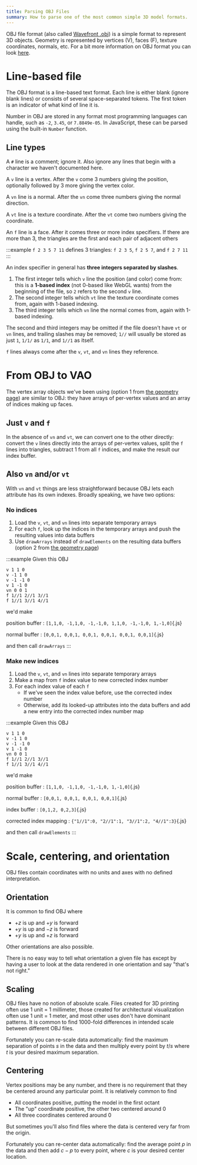 ```yaml
---
title: Parsing OBJ Files
summary: How to parse one of the most common simple 3D model formats.
---
```


OBJ file format (also called [Wavefront .obj](https://en.wikipedia.org/wiki/Wavefront_.obj_file)) is a simple format to represent 3D objects. Geometry is represented by vertices (V), faces (F), texture coordinates, normals, etc. For a bit more information on OBJ format you can look [here]([https://en.wikipedia.org/wiki/Wavefront_.obj_file](https://en.wikipedia.org/wiki/Wavefront_.obj_file)). 

# Line-based file

The OBJ format is a line-based text format.
Each line is either blank (ignore blank lines)
or consists of several space-separated tokens.
The first token is an indicator of what kind of line it is.

Number in OBJ are stored in any format most programming languages can handle,
such as `-2`, `3.45`, or `7.8849e-05`.
In JavaScript, these can be parsed using the built-in `Number` function.

## Line types

A `#` line is a comment; ignore it. Also ignore any lines that begin with a character we haven't documented here.

A `v` line is a vertex.
After the `v` come 3 numbers giving the position,
optionally followed by 3 more giving the vertex color.

A `vn` line is a normal.
After the `vn` come three numbers giving the normal direction.

A `vt` line is a texture coordinate.
After the `vt` come two numbers giving the coordinate.

An `f` line is a face.
After it comes three or more index specifiers.
If there are more than 3, the triangles are the first and each pair of adjacent others

:::example
`f 2 3 5 7 11` defines 3 triangles: `f 2 3 5`, `f 2 5 7`, and `f 2 7 11`
:::

An index specifier in general has **three integers separated by slashes**.

1. The first integer tells which `v` line the position (and color) come from:
this is a **1-based index** (not 0-based like WebGL wants) from the beginning of the file, so `2` refers to the second `v` line.
2. The second integer tells which `vt` line the texture coordinate comes from, again with 1-based indexing.
3. The third integer tells which `vn` line the normal comes from, again with 1-based indexing.

The second and third integers may be omitted if the file doesn't have `vt` or `vn` lines,
and trailing slashes may be removed; `1//` will usually be stored as just `1`, `1/1/` as `1/1`, and `1//1` as itself.

`f` lines always come after the `v`, `vt`, and `vn` lines they reference.

# From OBJ to VAO

The vertex array objects we've been using (option 1 from [the geometry page](webgl-goemetry.html)) are similar to OBJ:
they have arrays of per-vertex values and an array of indices making up faces.

## Just `v` and `f`

In the absence of `vn` and `vt`, we can convert one to the other directly:
convert the `v` lines directly into the arrays of per-vertex values,
split the `f` lines into triangles,
subtract 1 from all `f` indices, and make the result our index buffer.

## Also `vn` and/or `vt`

With `vn` and `vt` things are less straightforward because OBJ lets each attribute has its own indexes.
Broadly speaking, we have two options:

### No indices

1. Load the `v`, `vt`, and `vn` lines into separate temporary arrays
2. For each `f`, look up the indices in the temporary arrays and push the resulting values into data buffers
3. Use `drawArrays` instead of `drawElements` on the resulting data buffers (option 2 from [the geometry page](webgl-goemetry.html))

:::example
Given this OBJ

```obj
v 1 1 0
v -1 1 0
v -1 -1 0
v 1 -1 0
vn 0 0 1
f 1//1 2//1 3//1
f 1//1 3//1 4//1
```

we'd make 

position buffer
:   `[1,1,0, -1,1,0, -1,-1,0, 1,1,0, -1,-1,0, 1,-1,0]`{.js}

normal buffer
:   `[0,0,1, 0,0,1, 0,0,1, 0,0,1, 0,0,1, 0,0,1]`{.js}

and then call `drawArrays`
:::

### Make new indices

1. Load the `v`, `vt`, and `vn` lines into separate temporary arrays
2. Make a map from `f` index value to new corrected index number
3. For each index value of each `f`
    - If we've seen the index value before, use the corrected index number
    - Otherwise, add its looked-up attributes into the data buffers and add a new entry into the corrected index number map

:::example
Given this OBJ

```obj
v 1 1 0
v -1 1 0
v -1 -1 0
v 1 -1 0
vn 0 0 1
f 1//1 2//1 3//1
f 1//1 3//1 4//1
```

we'd make 

position buffer
:   `[1,1,0, -1,1,0, -1,-1,0, 1,-1,0]`{.js}

normal buffer
:   `[0,0,1, 0,0,1, 0,0,1, 0,0,1]`{.js}

index buffer
:   `[0,1,2, 0,2,3]`{.js}

corrected index mapping
:   `{"1//1":0, "2//1":1, "3//1":2, "4//1":3}`{.js}

and then call `drawElements`
:::


# Scale, centering, and orientation

OBJ files contain coordinates with no units
and axes with no defined interpretation.

## Orientation

It is common to find OBJ where

- $+z$ is up and $+y$ is forward
- $+y$ is up and $-z$ is forward
- $+y$ is up and $+z$ is forward

Other orientations are also possible.

There is no easy way to tell what orientation a given file has
except by having a user to look at the data rendered in one orientation and say "that's not right."

## Scaling

OBJ files have no notion of absolute scale.
Files created for 3D printing often use 1 unit = 1 millimeter,
those created for architectural visualization often use 1 unit = 1 meter,
and most other uses don't have dominant patterns.
It is common to find 1000-fold differences in intended scale between different OBJ files.

Fortunately you can re-scale data automatically:
find the maximum separation of points $s$ in the data
and then multiply every point by $t/s$ where $t$ is your desired maximum separation.

## Centering

Vertex positions may be any number, and there is no requirement that they be centered around any particular point.
It is relatively common to find

- All coordinates positive, putting the model in the first octant
- The "up" coordinate positive, the other two centered around 0
- All three coordinates centered around 0

But sometimes you'll also find files where the data is centered very far from the origin.

Fortunately you can re-center data automatically:
find the average point $p$ in the data
and then add $c-p$ to every point, where $c$ is your desired center location.

